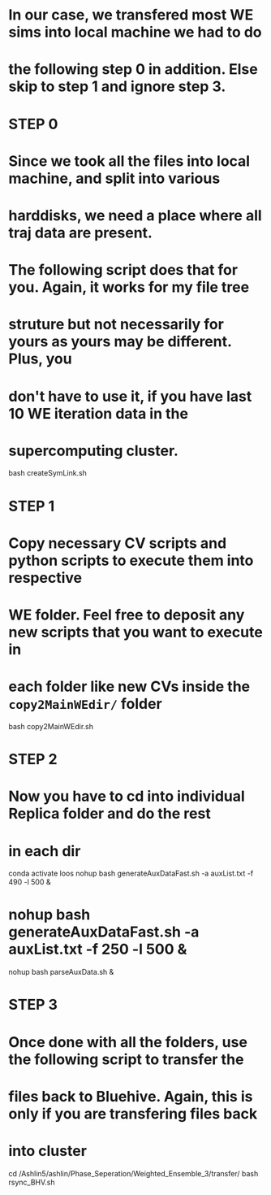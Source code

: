 # In our case, we transfered most WE sims into local machine we had to do
# the following step 0 in addition. Else skip to step 1 and ignore step 3.

# STEP 0
# Since we took all the files into local machine, and split into various
# harddisks, we need a place where all traj data are present.
# The following script does that for you. Again, it works for my file tree
# struture but not necessarily for yours as yours may be different. Plus, you
# don't have to use it, if you have last 10 WE iteration data in the
# supercomputing cluster. 

bash createSymLink.sh

# STEP 1
# Copy necessary CV scripts and python scripts to execute them into respective
# WE folder. Feel free to deposit any new scripts that you want to execute in
# each folder like new CVs inside the `copy2MainWEdir/` folder

bash copy2MainWEdir.sh

# STEP 2
# Now you have to cd into individual Replica folder and do the rest
# in each dir

conda activate loos
nohup bash generateAuxDataFast.sh -a auxList.txt -f 490 -l 500 &
# nohup bash generateAuxDataFast.sh -a auxList.txt -f 250 -l 500 &
nohup bash parseAuxData.sh &

# STEP 3
# Once done with all the folders, use the following script to transfer the
# files back to Bluehive. Again, this is only if you are transfering files back
# into cluster

cd /Ashlin5/ashlin/Phase_Seperation/Weighted_Ensemble_3/transfer/
bash rsync_BHV.sh
